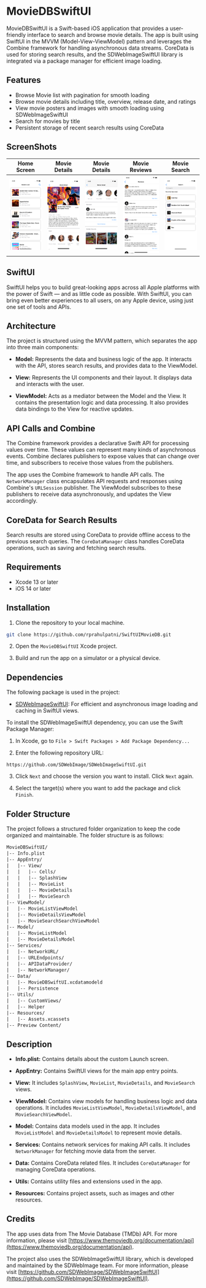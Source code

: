 # MovieDBSwiftUI

MovieDBSwiftUI is a Swift-based iOS application that provides a user-friendly interface to search and browse movie details. The app is built using SwiftUI in the MVVM (Model-View-ViewModel) pattern and leverages the Combine framework for handling asynchronous data streams. CoreData is used for storing search results, and the SDWebImageSwiftUI library is integrated via a package manager for efficient image loading.

## Features

- Browse Movie list with pagination for smooth loading
- Browse movie details including title, overview, release date, and ratings
- View movie posters and images with smooth loading using SDWebImageSwiftUI
- Search for movies by title
- Persistent storage of recent search results using CoreData

## ScreenShots

| Home Screen                | Movie Details                | Movie Details              | Movie Reviews                | Movie Search                 |
| :------------------------: | :--------------------------: | :------------------------: | :--------------------------: | :--------------------------: |
| ![Home Screen](MovieList.png) | ![Movie Details](MovieDetailsOne.png) | ![Movie Details](MovieDetailsTwo.png) | ![Movie Details](MovieReviewList.png) |  ![Movie Details](MovieSearch.png) |


## SwiftUI

SwiftUI helps you to build great-looking apps across all Apple platforms with the power of Swift — and as little code as possible. With SwiftUI, you can bring even better experiences to all users, on any Apple device, using just one set of tools and APIs.

## Architecture

The project is structured using the MVVM pattern, which separates the app into three main components:

- **Model:** Represents the data and business logic of the app. It interacts with the API, stores search results, and provides data to the ViewModel.

- **View:** Represents the UI components and their layout. It displays data and interacts with the user.

- **ViewModel:** Acts as a mediator between the Model and the View. It contains the presentation logic and data processing. It also provides data bindings to the View for reactive updates.

## API Calls and Combine

The Combine framework provides a declarative Swift API for processing values over time. These values can represent many kinds of asynchronous events. Combine declares publishers to expose values that can change over time, and subscribers to receive those values from the publishers.

The app uses the Combine framework to handle API calls. The `NetworkManager` class encapsulates API requests and responses using Combine's `URLSession` publisher. The ViewModel subscribes to these publishers to receive data asynchronously, and updates the View accordingly.

## CoreData for Search Results

Search results are stored using CoreData to provide offline access to the previous search queries. The `CoreDataManager` class handles CoreData operations, such as saving and fetching search results.

## Requirements

- Xcode 13 or later
- iOS 14 or later

## Installation

1. Clone the repository to your local machine.

```bash
git clone https://github.com/rprahulpatni/SwiftUIMovieDB.git
```

2. Open the `MovieDBSwiftUI` Xcode project.

3. Build and run the app on a simulator or a physical device.

## Dependencies

The following package is used in the project:

- [SDWebImageSwiftUI](https://github.com/SDWebImage/SDWebImageSwiftUI): For efficient and asynchronous image loading and caching in SwiftUI views.

To install the SDWebImageSwiftUI dependency, you can use the Swift Package Manager:

1. In Xcode, go to `File > Swift Packages > Add Package Dependency...`

2. Enter the following repository URL:

```
https://github.com/SDWebImage/SDWebImageSwiftUI.git
```

3. Click `Next` and choose the version you want to install. Click `Next` again.

4. Select the target(s) where you want to add the package and click `Finish`.

## Folder Structure

The project follows a structured folder organization to keep the code organized and maintainable. The folder structure is as follows:

```
MovieDBSwiftUI/
|-- Info.plist
|-- AppEntry/
|   |-- View/
|   |   |-- Cells/
|   |   |-- SplashView
|   |   |-- MovieList
|   |   |-- MovieDetails
|   |   |-- MovieSearch
|-- ViewModel/
|   |-- MovieListViewModel
|   |-- MovieDetailsViewModel
|   |-- MovieSearchSearchViewModel
|-- Model/
|   |-- MovieListModel
|   |-- MovieDetailsModel
|-- Services/
|   |-- NetworkURL/
|   |-- URLEndpoints/
|   |-- APIDataProvider/
|   |-- NetworkManager/
|-- Data/
|   |-- MovieDBSwiftUI.xcdatamodeld
|   |-- Persistence
|-- Utils/
|   |-- CustomViews/
|   |-- Helper
|-- Resources/
|   |-- Assets.xcassets
|-- Preview Content/
```

## Description

- **Info.plist:** Contains details about the custom Launch screen.

- **AppEntry:** Contains SwiftUI views for the main app entry points.
  
- **View:** It includes `SplashView`, `MovieList`, `MovieDetails`, and `MovieSearch` views.

- **ViewModel:** Contains view models for handling business logic and data operations. It includes `MovieListViewModel`, `MovieDetailsViewModel`, and `MovieSearchViewModel`.

- **Model:** Contains data models used in the app. It includes `MovieListModel` and `MovieDetailsModel` to represent movie details.

- **Services:** Contains network services for making API calls. It includes `NetworkManager` for fetching movie data from the server.

- **Data:** Contains CoreData related files. It includes `CoreDataManager` for managing CoreData operations.

- **Utils:** Contains utility files and extensions used in the app.

- **Resources:** Contains project assets, such as images and other resources.

## Credits

The app uses data from The Movie Database (TMDb) API. For more information, please visit [https://www.themoviedb.org/documentation/api](https://www.themoviedb.org/documentation/api).

The project also uses the SDWebImageSwiftUI library, which is developed and maintained by the SDWebImage team. For more information, please visit [https://github.com/SDWebImage/SDWebImageSwiftUI](https://github.com/SDWebImage/SDWebImageSwiftUI).
